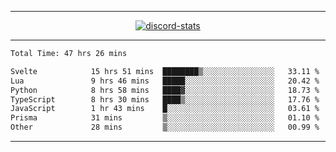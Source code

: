 <a href="https://www.github.com/ripavoid" target="_blank" rel="noreferrer">

-------

<div align='center'>
    <a href='https://discordapp.com/users/825178146797518881'>
        <img align='center' alt='discord-stats' src='https://api.discord-status.me/825178146797518881?nitro&boost=4&gradient=%231e0b1a%2C%23000000%2C%23000000%2C%23160316'></img>
    </a>
</div>

-------

<!--START_SECTION:waka-->

```txt
Total Time: 47 hrs 26 mins

Svelte            15 hrs 51 mins  ████████▒░░░░░░░░░░░░░░░░   33.11 %
Lua               9 hrs 46 mins   █████░░░░░░░░░░░░░░░░░░░░   20.42 %
Python            8 hrs 58 mins   ████▓░░░░░░░░░░░░░░░░░░░░   18.73 %
TypeScript        8 hrs 30 mins   ████▒░░░░░░░░░░░░░░░░░░░░   17.76 %
JavaScript        1 hr 43 mins    █░░░░░░░░░░░░░░░░░░░░░░░░   03.61 %
Prisma            31 mins         ▒░░░░░░░░░░░░░░░░░░░░░░░░   01.10 %
Other             28 mins         ▒░░░░░░░░░░░░░░░░░░░░░░░░   00.99 %
```

<!--END_SECTION:waka-->

-------
